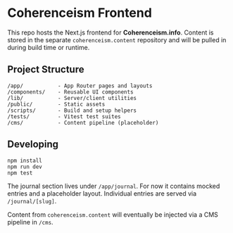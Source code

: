 # Coherenceism Frontend

This repo hosts the Next.js frontend for **Coherenceism.info**. Content is stored in the separate `coherenceism.content` repository and will be pulled in during build time or runtime.

## Project Structure

```
/app/           - App Router pages and layouts
/components/    - Reusable UI components
/lib/           - Server/client utilities
/public/        - Static assets
/scripts/       - Build and setup helpers
/tests/         - Vitest test suites
/cms/           - Content pipeline (placeholder)
```

## Developing

```
npm install
npm run dev
npm test
```

The journal section lives under `/app/journal`. For now it contains mocked entries and a placeholder layout. Individual entries are served via `/journal/[slug]`.

Content from `coherenceism.content` will eventually be injected via a CMS pipeline in `/cms`.
